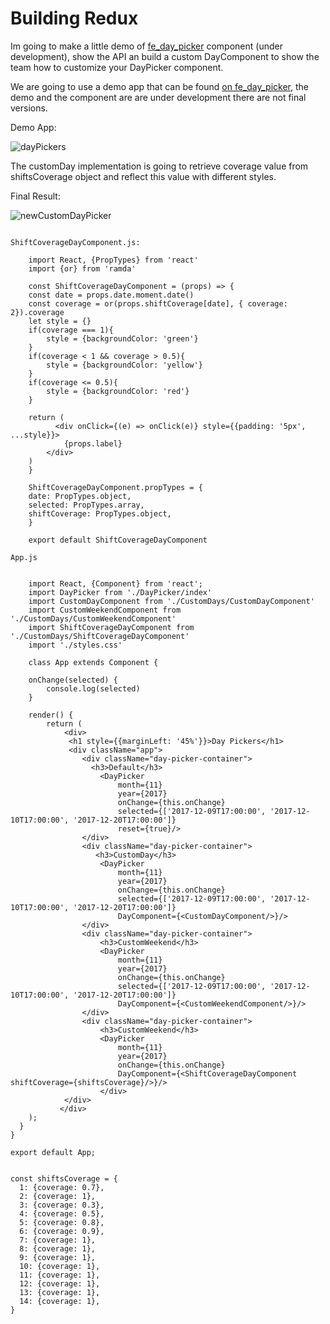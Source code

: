 # Building Redux

Im going to make a little demo of [fe_day_picker](https://github.com/sgrepo/fe_day_picker/tree/day-picker-component) component (under development), show the API
an build a custom DayComponent to show the team how to customize your DayPicker component.

We are going to use a demo app that can be found [on fe_day_picker](https://github.com/sgrepo/fe_day_picker/tree/demo), the demo and the component are
are under development there are not final versions.

Demo App:

![dayPickers](/images/dayPickers.png)


The customDay implementation is going to retrieve coverage value from shiftsCoverage object and reflect this value with different styles.

Final Result:


![newCustomDayPicker](/images/newCustomDayPicker.png)


```

ShiftCoverageDayComponent.js:

    import React, {PropTypes} from 'react'
    import {or} from 'ramda'

    const ShiftCoverageDayComponent = (props) => {
    const date = props.date.moment.date()
    const coverage = or(props.shiftCoverage[date], { coverage: 2}).coverage
    let style = {}
    if(coverage === 1){
        style = {backgroundColor: 'green'}
    }
    if(coverage < 1 && coverage > 0.5){
        style = {backgroundColor: 'yellow'}
    }
    if(coverage <= 0.5){
        style = {backgroundColor: 'red'}
    }

    return (
          <div onClick={(e) => onClick(e)} style={{padding: '5px', ...style}}>
            {props.label}
        </div>
    )
    }

    ShiftCoverageDayComponent.propTypes = {
    date: PropTypes.object,
    selected: PropTypes.array,
    shiftCoverage: PropTypes.object,
    }

    export default ShiftCoverageDayComponent

App.js


    import React, {Component} from 'react';
    import DayPicker from './DayPicker/index'
    import CustomDayComponent from './CustomDays/CustomDayComponent'
    import CustomWeekendComponent from './CustomDays/CustomWeekendComponent'
    import ShiftCoverageDayComponent from './CustomDays/ShiftCoverageDayComponent'
    import './styles.css'

    class App extends Component {

    onChange(selected) {
        console.log(selected)
    }

    render() {
        return (
            <div>
             <h1 style={{marginLeft: '45%'}}>Day Pickers</h1>
             <div className="app">
                <div className="day-picker-container">
                  <h3>Default</h3>
                    <DayPicker
                        month={11}
                        year={2017}
                        onChange={this.onChange}
                        selected={['2017-12-09T17:00:00', '2017-12-10T17:00:00', '2017-12-20T17:00:00']}
                        reset={true}/>
                </div>
                <div className="day-picker-container">
                   <h3>CustomDay</h3>
                    <DayPicker
                        month={11}
                        year={2017}
                        onChange={this.onChange}
                        selected={['2017-12-09T17:00:00', '2017-12-10T17:00:00', '2017-12-20T17:00:00']}
                        DayComponent={<CustomDayComponent/>}/>
                </div>
                <div className="day-picker-container">
                    <h3>CustomWeekend</h3>
                    <DayPicker
                        month={11}
                        year={2017}
                        onChange={this.onChange}
                        selected={['2017-12-09T17:00:00', '2017-12-10T17:00:00', '2017-12-20T17:00:00']}
                        DayComponent={<CustomWeekendComponent/>}/>
                </div>
                <div className="day-picker-container">
                    <h3>CustomWeekend</h3>
                    <DayPicker
                        month={11}
                        year={2017}
                        onChange={this.onChange}
                        DayComponent={<ShiftCoverageDayComponent shiftCoverage={shiftsCoverage}/>}/>
                    </div>
            </div>
           </div>
    );
  }
}

export default App;


const shiftsCoverage = {
  1: {coverage: 0.7},
  2: {coverage: 1},
  3: {coverage: 0.3},
  4: {coverage: 0.5},
  5: {coverage: 0.8},
  6: {coverage: 0.9},
  7: {coverage: 1},
  8: {coverage: 1},
  9: {coverage: 1},
  10: {coverage: 1},
  11: {coverage: 1},
  12: {coverage: 1},
  13: {coverage: 1},
  14: {coverage: 1},
}



```



